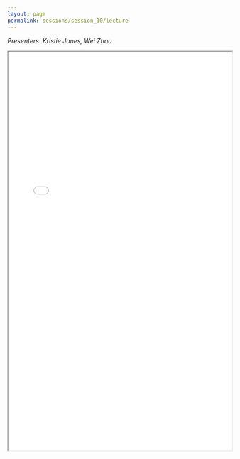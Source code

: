 ```yaml
---
layout: page
permalink: sessions/session_10/lecture
---
```


*Presenters: Kristie Jones, Wei Zhao*

<iframe src="lecture_assets/Session_10_Transcriptome-based-Study-Designs.pdf" width="100%" height="900rem" allowfullscreen="true" mozallowfullscreen="true" webkitallowfullscreen="true"></iframe>
